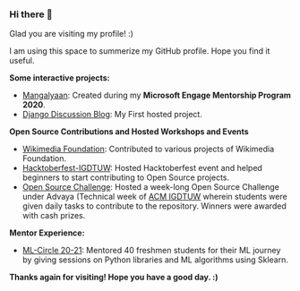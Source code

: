### Hi there 👋

Glad you are visiting my profile! :)

I am using this space to summerize my GitHub profile. Hope you find it useful.

**Some interactive projects:**
* [Mangalyaan](https://github.com/soumyaa1804/PathFinding-Visualization): Created during my **Microsoft Engage Mentorship Program 2020**.
* [Django Discussion Blog](https://github.com/soumyaa1804/django-discussion-blog): My First hosted project. 


**Open Source Contributions and Hosted Workshops and Events**
* [Wikimedia Foundation](https://github.com/soumyaa1804/My_Open_Source_Contributions): Contributed to various projects of Wikimedia Foundation.
* [Hacktoberfest-IGDTUW](https://github.com/ACM-IGDTUW/Hacktoberfest-IGDTUW): Hosted Hacktoberfest event and helped beginners to start contributing to Open Source projects.
* [Open Source Challenge](https://github.com/soumyaa1804/Open-Source-Challenge): Hosted a week-long Open Source Challenge under Advaya (Technical week of [ACM IGDTUW](https://github.com/ACM-IGDTUW) wherein students were given daily tasks to contribute to the repository. Winners were awarded with cash prizes.

**Mentor Experience:**
* [ML-Circle 20-21](https://github.com/soumyaa1804/ML-Circle-20-21): Mentored 40 freshmen students for their ML journey by giving sessions on Python libraries and ML algorithms using Sklearn.

**Thanks again for visiting! Hope you have a good day. :)**
<!--
<img src="https://raw.githubusercontent.com/soumyaa1804/soumyaa1804/master/BoardingPass_MyNameOnFutureMission.png">
-->

<!--
**soumyaa1804/soumyaa1804** is a ✨ _special_ ✨ repository because its `README.md` (this file) appears on your GitHub profile.

Here are some ideas to get you started:


- 🔭 I’m currently working on Pathfinding Visualization Project which is a part of Microsoft Engage 2020 program.
- 🌱 I’m currently learning Object Oriented Javascript (ES6) 
- 🤔 I’m looking for help with ML and Data Science beginners project
- 💬 Ask me about best free online Django resources
- 📫 How to reach me: Mail or LinkedIn
- 😄 Pronouns: She/Her
- ⚡ Fun fact: ... 
-->


